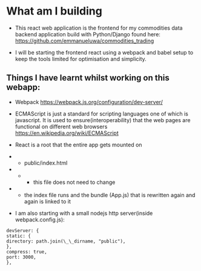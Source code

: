# What am I building

- This react web application is the frontend for my commodities data backend application build with Python/Django found here: https://github.com/emmanueluwa/commodities_trading

- I will be starting the frontend react using a webpack and babel setup to keep the tools limited for optimisation and simplicity.

## Things I have learnt whilst working on this webapp:

- Webpack
  https://webpack.js.org/configuration/dev-server/

- ECMAScript is just a standard for scripting languages one of which is javascript. It is used to ensure(interoperability) that the web pages are functional on different web browsers
  https://en.wikipedia.org/wiki/ECMAScript

- React is a root that the entire app gets mounted on

- - public/index.html

- - - this file does not need to change

- - the index file runs and the bundle (App.js) that is rewritten again and again is linked to it

- I am also starting with a small nodejs http server(inside webpack.config.js):

```
devServer: {
static: {
directory: path.join(\_\_dirname, "public"),
},
compress: true,
port: 3000,
},
```
